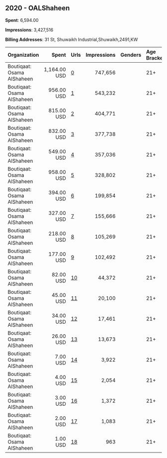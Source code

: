 ## 2020 - OALShaheen 
**Spent**: 6,594.00

**Impressions**: 3,427,516

**Billing Addresses**: 31 St, Shuwaikh Industrial,Shuwaikh,2491,KW

|Organization|Spent|Urls|Impressions|Genders|Age Brackets|Country Codes|
|:---|---:|:---|---:|:---|:---|:---|
|Boutiqaat: Osama AlShaheen|1,164.00 USD|[0](https://www.snap.com/political-ads/asset/28857bb430243fa35e28123b892875ffde4f5999e310d7ecf9cc90065b649a07?mediaType=jpeg)|747,656||21+|kuwait|
|Boutiqaat: Osama AlShaheen|956.00 USD|[1](https://www.snap.com/political-ads/asset/2873141c12d6c39f5fd70a22b394c63387e0597fad12e532c1fa2119ed914253?mediaType=mp4)|543,232||21+|kuwait|
|Boutiqaat: Osama AlShaheen|815.00 USD|[2](https://www.snap.com/political-ads/asset/4d05582c5408bcf7ed54b1e6bc80413db8bf9ebbadbbcb6ea55f9dccb60a3e00?mediaType=mp4)|404,771||21+|kuwait|
|Boutiqaat: Osama AlShaheen|832.00 USD|[3](https://www.snap.com/political-ads/asset/1a94aece4974999643ca5a514caa3fc656f1bf8289c344f9d856f08126bfa8f2?mediaType=mp4)|377,738||21+|kuwait|
|Boutiqaat: Osama AlShaheen|549.00 USD|[4](https://www.snap.com/political-ads/asset/f9faf18564ed9f9852c0bb16670ce3c25b18f9023851d818d93a73895dd1b54f?mediaType=mp4)|357,036||21+|kuwait|
|Boutiqaat: Osama AlShaheen|958.00 USD|[5](https://www.snap.com/political-ads/asset/5253fbfe3d378e2f93607f8721b40dce6bd0d46e4400c67e793fe3e9112fe660?mediaType=mp4)|328,802||21+|kuwait|
|Boutiqaat: Osama AlShaheen|394.00 USD|[6](https://www.snap.com/political-ads/asset/1a94aece4974999643ca5a514caa3fc656f1bf8289c344f9d856f08126bfa8f2?mediaType=mp4)|199,854||21+|kuwait|
|Boutiqaat: Osama AlShaheen|327.00 USD|[7](https://www.snap.com/political-ads/asset/b6b783a0bb98e51b2b66ea25beb3f8b6e79d86b5522ab7d1609265a5e50249b4?mediaType=mp4)|155,666||21+|kuwait|
|Boutiqaat: Osama AlShaheen|218.00 USD|[8](https://www.snap.com/political-ads/asset/a12e29f2a088bb8cbdea624465e935808625506320c2abb4e7ca29f527893716?mediaType=mp4)|105,269||21+|kuwait|
|Boutiqaat: Osama AlShaheen|177.00 USD|[9](https://www.snap.com/political-ads/asset/f9faf18564ed9f9852c0bb16670ce3c25b18f9023851d818d93a73895dd1b54f?mediaType=mp4)|102,492||21+|kuwait|
|Boutiqaat: Osama AlShaheen|82.00 USD|[10](https://www.snap.com/political-ads/asset/2c0024678924085565a146c7fda6a34cf8594c54dd22bf5bf1d1a6e2d7da81aa?mediaType=mp4)|44,372||21+|kuwait|
|Boutiqaat: Osama AlShaheen|45.00 USD|[11](https://www.snap.com/political-ads/asset/5253fbfe3d378e2f93607f8721b40dce6bd0d46e4400c67e793fe3e9112fe660?mediaType=mp4)|20,100||21+|kuwait|
|Boutiqaat: Osama AlShaheen|34.00 USD|[12](https://www.snap.com/political-ads/asset/4d05582c5408bcf7ed54b1e6bc80413db8bf9ebbadbbcb6ea55f9dccb60a3e00?mediaType=mp4)|17,461||21+|kuwait|
|Boutiqaat: Osama AlShaheen|26.00 USD|[13](https://www.snap.com/political-ads/asset/4d05582c5408bcf7ed54b1e6bc80413db8bf9ebbadbbcb6ea55f9dccb60a3e00?mediaType=mp4)|13,673||21+|kuwait|
|Boutiqaat: Osama AlShaheen|7.00 USD|[14](https://www.snap.com/political-ads/asset/2873141c12d6c39f5fd70a22b394c63387e0597fad12e532c1fa2119ed914253?mediaType=mp4)|3,922||21+|kuwait|
|Boutiqaat: Osama AlShaheen|4.00 USD|[15](https://www.snap.com/political-ads/asset/2c0024678924085565a146c7fda6a34cf8594c54dd22bf5bf1d1a6e2d7da81aa?mediaType=mp4)|2,054||21+|kuwait|
|Boutiqaat: Osama AlShaheen|3.00 USD|[16](https://www.snap.com/political-ads/asset/5253fbfe3d378e2f93607f8721b40dce6bd0d46e4400c67e793fe3e9112fe660?mediaType=mp4)|1,372||21+|kuwait|
|Boutiqaat: Osama AlShaheen|2.00 USD|[17](https://www.snap.com/political-ads/asset/2873141c12d6c39f5fd70a22b394c63387e0597fad12e532c1fa2119ed914253?mediaType=mp4)|1,083||21+|kuwait|
|Boutiqaat: Osama AlShaheen|1.00 USD|[18](https://www.snap.com/political-ads/asset/2c0024678924085565a146c7fda6a34cf8594c54dd22bf5bf1d1a6e2d7da81aa?mediaType=mp4)|963||21+|kuwait|
